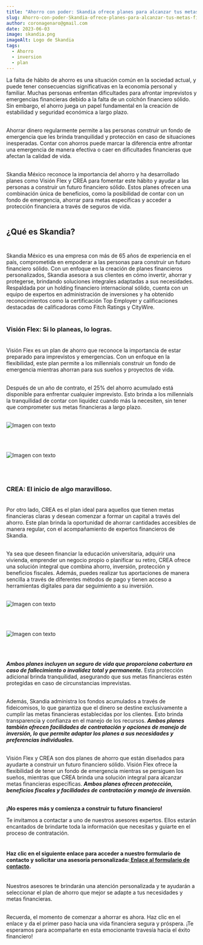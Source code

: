 ```yaml
---
title: "Ahorro con poder: Skandia ofrece planes para alcanzar tus metas financieras."
slug: Ahorro-con-poder-Skandia-ofrece-planes-para-alcanzar-tus-metas-financieras
author: coronagenaro@gmail.com
date: 2023-06-03
image: skandia.png
imageAlt: Logo de Skandia
tags:
  - Ahorro
  - inversion
  - plan
---
```

<!--StartFragment-->

La falta de hábito de ahorro es una situación común en la sociedad actual, y puede tener consecuencias significativas en la economía personal y familiar. Muchas personas enfrentan dificultades para afrontar imprevistos y emergencias financieras debido a la falta de un colchón financiero sólido. Sin embargo, el ahorro juega un papel fundamental en la creación de estabilidad y seguridad económica a largo plazo.<br/><br/>

Ahorrar dinero regularmente permite a las personas construir un fondo de emergencia que les brinda tranquilidad y protección en caso de situaciones inesperadas. Contar con ahorros puede marcar la diferencia entre afrontar una emergencia de manera efectiva o caer en dificultades financieras que afectan la calidad de vida.<br/><br/>

Skandia México reconoce la importancia del ahorro y ha desarrollado planes como Visión Flex y CREA para fomentar este hábito y ayudar a las personas a construir un futuro financiero sólido. Estos planes ofrecen una combinación única de beneficios, como la posibilidad de contar con un fondo de emergencia, ahorrar para metas específicas y acceder a protección financiera a través de seguros de vida.<br/><br/>

## **¿﻿Qué es Skandia?**<br/><br/>

Skandia México es una empresa con más de 65 años de experiencia en el país, comprometida en empoderar a las personas para construir un futuro financiero sólido. Con un enfoque en la creación de planes financieros personalizados, Skandia asesora a sus clientes en cómo invertir, ahorrar y protegerse, brindando soluciones integrales adaptadas a sus necesidades. Respaldada por un holding financiero internacional sólido, cuenta con un equipo de expertos en administración de inversiones y ha obtenido reconocimientos como la certificación Top Employer y calificaciones destacadas de calificadoras como Fitch Ratings y CityWire.<br/><br/>

### **Visión Flex: Si lo planeas, lo logras.**<br/><br/>

Visión Flex es un plan de ahorro que reconoce la importancia de estar preparado para imprevistos y emergencias. Con un enfoque en la flexibilidad, este plan permite a los millennials construir un fondo de emergencia mientras ahorran para sus sueños y proyectos de vida. <br/><br/>

Después de un año de contrato, el 25% del ahorro acumulado está disponible para enfrentar cualquier imprevisto. Esto brinda a los millennials la tranquilidad de contar con liquidez cuando más la necesiten, sin tener que comprometer sus metas financieras a largo plazo.<br/><br/>

![Imagen con texto](skandia-beneficios-plan-vision-flex.png "beneficios-plan-vision-felx")

<br/><br/>

![Imagen con texto](skandia-plan-5-de-1-vision-flex.png "Plan-5-de-1-vision-flex")

<br/><br/>

### **CREA: El inicio de algo maravilloso.**<br/><br/>

Por otro lado, CREA es el plan ideal para aquellos que tienen metas financieras claras y desean comenzar a formar un capital a través del ahorro. Este plan brinda la oportunidad de ahorrar cantidades accesibles de manera regular, con el acompañamiento de expertos financieros de Skandia. <br/><br/>

Ya sea que deseen financiar la educación universitaria, adquirir una vivienda, emprender un negocio propio o planificar su retiro, CREA ofrece una solución integral que combina ahorro, inversión, protección y beneficios fiscales. Además, puedes realizar tus aportaciones de manera sencilla a través de diferentes métodos de pago y tienen acceso a herramientas digitales para dar seguimiento a su inversión.<br/><br/>

![Imagen con texto](skandia-beneficios-plan-crea.png "Beneficios-del-plan-crea")

<br/><br/>

![Imagen con texto](skandia-plan-4-en-1-crea.png "Plan-4-en-1-crea")

<br/><br/>

***Ambos planes incluyen un seguro de vida que proporciona cobertura en caso de fallecimiento o invalidez total y permanente.*** Esta protección adicional brinda tranquilidad, asegurando que sus metas financieras estén protegidas en caso de circunstancias imprevistas.<br/><br/>

Además, Skandia administra los fondos acumulados a través de fideicomisos, lo que garantiza que el dinero se destine exclusivamente a cumplir las metas financieras establecidas por los clientes. Esto brinda transparencia y confianza en el manejo de los recursos. ***Ambos planes también ofrecen facilidades de contratación y opciones de manejo de inversión, lo que permite adaptar los planes a sus necesidades y preferencias individuales.***<br/><br/>

Visión Flex y CREA son dos planes de ahorro que están diseñados para ayudarte a construir un futuro financiero sólido. Visión Flex ofrece la flexibilidad de tener un fondo de emergencia mientras se persiguen los sueños, mientras que CREA brinda una solución integral para alcanzar metas financieras específicas. ***Ambos planes ofrecen protección, beneficios fiscales y facilidades de contratación y manejo de inversión***.<br/><br/>

<!--StartFragment-->

**¡No esperes más y comienza a construir tu futuro financiero!** 

Te invitamos a contactar a uno de nuestros asesores expertos. Ellos estarán encantados de brindarte toda la información que necesitas y guiarte en el proceso de contratación.<br/><br/>

#### Haz clic en el siguiente enlace para acceder a nuestro formulario de contacto y solicitar una asesoría personalizada:[ **Enlace al formulario de contacto**](https://docs.google.com/forms/d/e/1FAIpQLSev-GJI8NVfKd_wN65mKoWWtLePumYbSNYj3mIGzbSsLA3uxA/viewform?usp=sf_link)**.**<br/><br/>

Nuestros asesores te brindarán una atención personalizada y te ayudarán a seleccionar el plan de ahorro que mejor se adapte a tus necesidades y metas financieras. <br/><br/>

Recuerda, el momento de comenzar a ahorrar es ahora. Haz clic en el enlace y da el primer paso hacia una vida financiera segura y próspera. ¡Te esperamos para acompañarte en esta emocionante travesía hacia el éxito financiero!<br/><br/>

<!--EndFragment-->